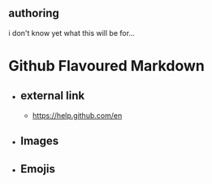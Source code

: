 ## authoring
i don't know yet what this will be for... 


# Github Flavoured Markdown

- ## external link
   -  https://help.github.com/en

- ## Images

- ## Emojis

